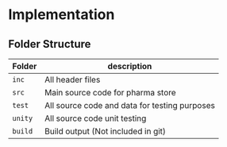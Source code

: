 # Implementation

## Folder Structure

Folder        | description
--------------| ----------------------------------------------
`inc`         | All header files
`src`         | Main source code for pharma store
`test`        | All source code and data for testing purposes
`unity`       | All source code unit testing
`build`       | Build output (Not included in git)
